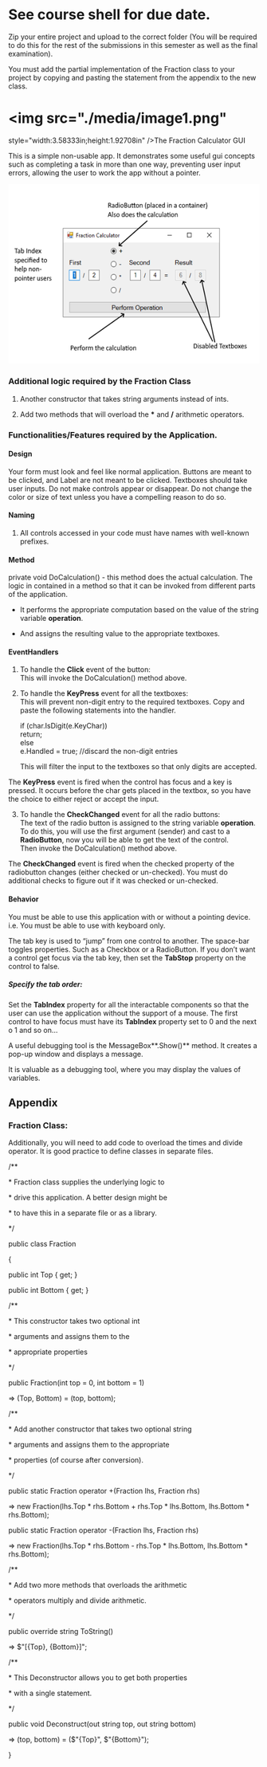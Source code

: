 # See course shell for due date.

Zip your entire project and upload to the correct folder (You will be
required to do this for the rest of the submissions in this semester as
well as the final examination).

You must add the partial implementation of the Fraction class to your
project by copying and pasting the statement from the appendix to the
new class.

# <img src="./media/image1.png"
style="width:3.58333in;height:1.92708in" />The Fraction Calculator GUI

This is a simple non-usable app. It demonstrates some useful gui
concepts such as completing a task in more than one way, preventing user
input errors, allowing the user to work the app without a pointer.

<img src="./media/image2.png" style="width:5.60417in;height:3.75556in"
alt="Graphical user interface Description automatically generated" />

### Additional logic required by the Fraction Class

1.  Another constructor that takes string arguments instead of ints.

2.  Add two methods that will overload the **\*** and **/** arithmetic
    operators.

### Functionalities/Features required by the Application.

#### Design

Your form must look and feel like normal application. Buttons are meant
to be clicked, and Label are not meant to be clicked. Textboxes should
take user inputs. Do not make controls appear or disappear. Do not
change the color or size of text unless you have a compelling reason to
do so.

#### Naming

1.  All controls accessed in your code must have names with well-known
    prefixes.

#### Method

private void DoCalculation() - this method does the actual calculation.
The logic in contained in a method so that it can be invoked from
different parts of the application.

- It performs the appropriate computation based on the value of the
  string variable **operation**.

- And assigns the resulting value to the appropriate textboxes.

#### EventHandlers

1.  To handle the **Click** event of the button:  
    This will invoke the DoCalculation() method above.

2.  To handle the **KeyPress** event for all the textboxes:  
    This will prevent non-digit entry to the required textboxes. Copy
    and paste the following statements into the handler.  
      
    <span class="mark">if (char.IsDigit(e.KeyChar))</span>  
    <span class="mark">return;</span>  
    <span class="mark">else</span>  
    <span class="mark">e.Handled = true;</span> //discard the non-digit
    entries  
      
    This will filter the input to the textboxes so that only digits are
    accepted.

The **KeyPress** event is fired when the control has focus and a key is
pressed. It occurs before the char gets placed in the textbox, so you
have the choice to either reject or accept the input.

3.  To handle the **CheckChanged** event for all the radio buttons:  
    The text of the radio button is assigned to the string variable
    **operation**. To do this, you will use the first argument (sender)
    and cast to a **RadioButton**, now you will be able to get the text
    of the control.  
    Then invoke the DoCalculation() method above.

The **CheckChanged** event is fired when the checked property of the
radiobutton changes (either checked or un-checked). You must do
additional checks to figure out if it was checked or un-checked.

#### Behavior

You must be able to use this application with or without a pointing
device. i.e. You must be able to use with keyboard only.

The tab key is used to “jump” from one control to another. The space-bar
toggles properties. Such as a Checkbox or a RadioButton. If you don’t
want a control get focus via the tab key, then set the **TabStop**
property on the control to false.

##### Specify the tab order:

Set the **TabIndex** property for all the interactable components so
that the user can use the application without the support of a mouse.
The first control to have focus must have its **TabIndex** property set
to 0 and the next o 1 and so on…

A useful debugging tool is the MessageBox**.Show()** method. It creates
a pop-up window and displays a message.

It is valuable as a debugging tool, where you may display the values of
variables.

## Appendix

### Fraction Class:

Additionally, you will need to add code to overload the times and divide
operator. It is good practice to define classes in separate files.

/\*\*

\* Fraction class supplies the underlying logic to

\* drive this application. A better design might be

\* to have this in a separate file or as a library.

\*/

public class Fraction

{

public int Top { get; }

public int Bottom { get; }

/\*\*

\* This constructor takes two optional int

\* arguments and assigns them to the

\* appropriate properties

\*/

public Fraction(int top = 0, int bottom = 1)

=\> (Top, Bottom) = (top, bottom);

/\*\*

\* Add another constructor that takes two optional string

\* arguments and assigns them to the appropriate

\* properties (of course after conversion).

\*/

public static Fraction operator +(Fraction lhs, Fraction rhs)

=\> new Fraction(lhs.Top \* rhs.Bottom + rhs.Top \* lhs.Bottom,
lhs.Bottom \* rhs.Bottom);

public static Fraction operator -(Fraction lhs, Fraction rhs)

=\> new Fraction(lhs.Top \* rhs.Bottom - rhs.Top \* lhs.Bottom,
lhs.Bottom \* rhs.Bottom);

/\*\*

\* Add two more methods that overloads the arithmetic

\* operators multiply and divide arithmetic.

\*/

public override string ToString()

=\> \$"\[{Top}, {Bottom}\]";

/\*\*

\* This Deconstructor allows you to get both properties

\* with a single statement.

\*/

public void Deconstruct(out string top, out string bottom)

=\> (top, bottom) = (\$"{Top}", \$"{Bottom}");

}
